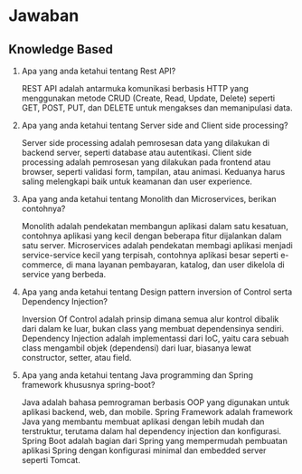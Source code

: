 # Jawaban

## Knowledge Based

1. Apa yang anda ketahui tentang Rest API?

   REST API adalah antarmuka komunikasi berbasis HTTP yang menggunakan metode CRUD (Create, Read, Update, Delete) seperti GET, POST, PUT, dan DELETE untuk mengakses dan memanipulasi data.

2. Apa yang anda ketahui tentang Server side and Client side processing?

   Server side processing adalah pemrosesan data yang dilakukan di backend server, seperti database atau autentikasi. Client side processing adalah pemrosesan yang dilakukan pada frontend atau browser, seperti validasi form, tampilan, atau animasi. Keduanya harus saling melengkapi baik untuk keamanan dan user experience.

3. Apa yang anda ketahui tentang Monolith dan Microservices, berikan contohnya?

   Monolith adalah pendekatan membangun aplikasi dalam satu kesatuan, contohnya aplikasi yang kecil dengan beberapa fitur dijalankan dalam satu server. Microservices adalah pendekatan membagi aplikasi menjadi service-service kecil yang terpisah, contohnya aplikasi besar seperti e-commerce, di mana layanan pembayaran, katalog, dan user dikelola di service yang berbeda.

4. Apa yang anda ketahui tentang Design pattern inversion of Control serta Dependency Injection?

   Inversion Of Control adalah prinsip dimana semua alur kontrol dibalik dari dalam ke luar, bukan class yang membuat dependensinya sendiri. Dependency Injection adalah implementassi dari IoC, yaitu cara sebuah class mengambil objek (dependensi) dari luar, biasanya lewat constructor, setter, atau field.

5. Apa yang anda ketahui tentang Java programming dan Spring framework khususnya spring-boot?

   Java adalah bahasa pemrograman berbasis OOP yang digunakan untuk aplikasi backend, web, dan mobile. Spring Framework adalah framework Java yang membantu membuat aplikasi dengan lebih mudah dan terstruktur, terutama dalam hal dependency injection dan konfigurasi. Spring Boot adalah bagian dari Spring yang mempermudah pembuatan aplikasi Spring dengan konfigurasi minimal dan embedded server seperti Tomcat.
